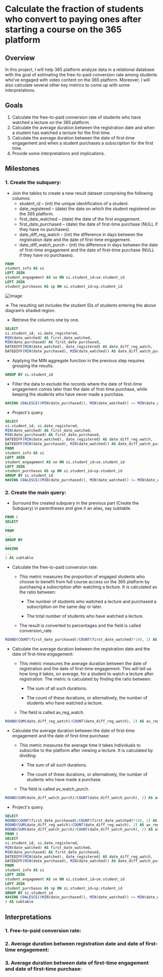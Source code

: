 # Calculate the fraction of students who convert to paying ones after starting a course on the 365 platform
## Overview
In this project, I will help 365 platform analyze data in a relational database with the goal of estimating the free-to-paid conversion rate among students who’ve engaged with video content on the 365 platform. Moreover, I will also calculate several other key metrics to come up with some interpretations.
## Goals
1. Calculate the free-to-paid conversion rate of students who have watched a lecture on the 365 platform.
2. Calculate the average duration between the registration date and when a student has watched a lecture for the first time.
3. Calculate the average duration between the date of first-time engagement and when a student purchases a subscription for the first time.
4. Provide some interpretations and implications.
## Milestones
### 1. Create the subquery:
- Join the tables to create a new result dataset comprising the following columns:
  - student_id – (int) the unique identification of a student.
  - date_registered – (date) the date on which the student registered on the 365 platform.
  - first_date_watched – (date) the date of the first engagement.
  - first_date_purchased – (date) the date of first-time purchase (NULL if they have no purchases).
  - date_diff_reg_watch – (int) the difference in days between the registration date and the date of first-time engagement.
  - date_diff_watch_purch – (int) the difference in days between the date of first-time engagement and the date of first-time purchase (NULL if they have no purchases).

```sql
FROM 
student_info AS si
LEFT JOIN 
student_engagement AS se ON si.student_id=se.student_id
LEFT JOIN 
student_purchases AS sp ON si.student_id=sp.student_id
```

![image](https://github.com/thangdang04/Calculate-free-to-paid-conversion-rate-with-MySQL-Workbench/assets/171898627/a2c67441-a3d3-4ca2-ac48-2e8609d7c7d8)

=> The resulting set includes the student IDs of students entering the above diagram’s shaded region.

- Retrieve the columns one by one.
```sql
SELECT 
si.student_id, si.date_registered, 
MIN(date_watched) AS first_date_watched, 
MIN(date_purchased) AS first_date_purchased, 
DATEDIFF(MIN(date_watched), date_registered) AS date_diff_reg_watch, 
DATEDIFF(MIN(date_purchased), MIN(date_watched)) AS date_diff_watch_purch
```
- Applying the MIN aggregate function in the previous step requires grouping the results.
```sql
GROUP BY si.student_id
```
- Filter the data to exclude the records where the date of first-time engagement comes later than the date of first-time purchase, while keeping the students who have never made a purchase.
```sql
HAVING COALESCE((MIN(date_purchased)), MIN(date_watched)) >= MIN(date_watched)
```
- Project's query.
```sql
SELECT 
si.student_id, si.date_registered, 
MIN(date_watched) AS first_date_watched, 
MIN(date_purchased) AS first_date_purchased, 
DATEDIFF(MIN(date_watched), date_registered) AS date_diff_reg_watch, 
DATEDIFF(MIN(date_purchased), MIN(date_watched)) AS date_diff_watch_purch
FROM 
student_info AS si
LEFT JOIN 
student_engagement AS se ON si.student_id=se.student_id
LEFT JOIN 
student_purchases AS sp ON si.student_id=sp.student_id
GROUP BY si.student_id
HAVING COALESCE((MIN(date_purchased)), MIN(date_watched)) >= MIN(date_watched)
```
### 2. Create the main query:
- Surround the created subquery in the previous part (Create the Subquery) in parentheses and give it an alias, say subtable.
```sql
FROM (
SELECT 
...
FROM 
...
GROUP BY
...
HAVING
...
) AS subtable
```
- Calculate the free-to-paid conversion rate:

  - This metric measures the proportion of engaged students who choose to benefit from full course access on the 365 platform by purchasing a subscription after watching a lecture. It is calculated as the ratio between:
    - The number of students who watched a lecture and purchased a subscription on the same day or later.

    - The total number of students who have watched a lecture.
  - The result is converted to percentages and the field is called conversion_rate.
```sql
ROUND(COUNT(first_date_purchased)/COUNT(first_date_watched)*100, 2) AS conversion_rate
```
- Calculate the average duration between the registration date and the date of first-time engagement:

  - This metric measures the average duration between the date of registration and the date of first-time engagement. This will tell us how long it takes, on average, for a student to watch a lecture after registration. The metric is calculated by finding the ratio between:
    - The sum of all such durations.

    - The count of these durations, or alternatively, the number of students who have watched a lecture.
  - The field is called av_reg_watch.
```sql
ROUND(SUM(date_diff_reg_watch)/COUNT(date_diff_reg_watch), 2) AS av_reg_watch
```
- Calculate the average duration between the date of first-time engagement and the date of first-time purchase:

  - This metric measures the average time it takes individuals to subscribe to the platform after viewing a lecture. It is calculated by dividing:
    - The sum of all such durations.

    - The count of these durations, or alternatively, the number of students who have made a purchase.
  - The field is called av_watch_purch.
```sql
ROUND(SUM(date_diff_watch_purch)/COUNT(date_diff_watch_purch), 2) AS av_watch_purch
```
- Project's query.
```sql
SELECT 
ROUND(COUNT(first_date_purchased)/COUNT(first_date_watched)*100, 2) AS conversion_rate,
ROUND(SUM(date_diff_reg_watch)/COUNT(date_diff_reg_watch), 2) AS av_reg_watch, 
ROUND(SUM(date_diff_watch_purch)/COUNT(date_diff_watch_purch), 2) AS av_watch_purch
FROM (
SELECT 
si.student_id, si.date_registered, 
MIN(date_watched) AS first_date_watched, 
MIN(date_purchased) AS first_date_purchased, 
DATEDIFF(MIN(date_watched), date_registered) AS date_diff_reg_watch, 
DATEDIFF(MIN(date_purchased), MIN(date_watched)) AS date_diff_watch_purch
FROM 
student_info AS si
LEFT JOIN 
student_engagement AS se ON si.student_id=se.student_id
LEFT JOIN 
student_purchases AS sp ON si.student_id=sp.student_id
GROUP BY si.student_id
HAVING COALESCE((MIN(date_purchased)), MIN(date_watched)) >= MIN(date_watched)
) AS subtable
```
## Interpretations
### 1. Free-to-paid conversion rate:
### 2. Average duration between registration date and date of first-time engagement:
### 3. Average duration between date of first-time engagement and date of first-time purchase:
